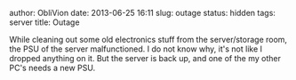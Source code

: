 author: ObliVion
date: 2013-06-25 16:11
slug: outage
status: hidden
tags: server
title: Outage


While cleaning out some old electronics stuff from the server/storage
room, the PSU of the server malfunctioned. I do not know why, it's not
like I dropped anything on it. But the server is back up, and one of the
my other PC's needs a new PSU.
